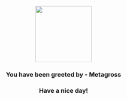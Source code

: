 <p align="center">
            <img src="https://raw.githubusercontent.com/PokeAPI/sprites/master/https://raw.githubusercontent.com/PokeAPI/sprites/master/sprites/pokemon/376.png" width="150" height="150">
          </p>
          <h3 align="center">You have been greeted by - <b>Metagross</b></h3>
          <h3 align="center">Have a nice day!</h3>
        